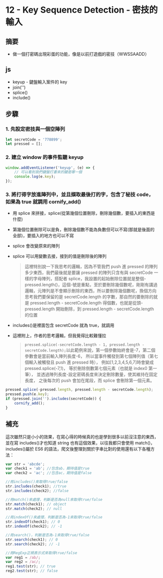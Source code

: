 # 12 - Key Sequence Detection - 密技的輸入

## 摘要

-   做一個打密碼出現彩蛋的功能，像是以前打遊戲的密技（WWSSAADD）

## js

-   keyup - 鍵盤輸入案件的 key
-   join('')
-   splice()
-   include()

## 步驟

### 1. 先設定密技與一個空陣列

```javascript =
let secretCode = '778899';
let pressed = [];
```

### 2. 建立 window 的事件監聽 keyup

```javascript =
window.addEventListener('keyup', (e) => {
	// 可以看到我們鍵盤打書來的鍵是哪一個
	console.log(e.key);
});
```

### 3. 將打得字放進陣列中，並且擷取最後打的字，包含了秘技 code，如果為 true 就調用 cornify_add()

-   用 splice 來拼接，splice(從第幾個位置刪除，刪除幾個數，要插入的東西是什麼)
-   第幾個位置刪除可以是負，刪除幾個數不能為負數但可以不寫(那就是後面的全部)，要插入的地方也可以不寫
-   splice 會改變原來的陣列
-   splice 可以用變數去接，接到的值是刪除後的陣列
    > 這裡特別說一下我思考的邏輯，因為不管我們 push 進 pressed 的陣列多少東西，我們最後就是要讓 pressed 的陣列只含有與 secretCode 一樣的字母陣列，搭配者 splice，我設置的起始刪除位置就是整個-pressed.length()，這個-號是重點，至於要刪除幾個數呢，剛剛有講過邏輯，元陣列是不會顯示刪除的東西，所以要刪除幾個數呢，換個方向思考我們要保留的是 secretCode.length 的字數，那自然的要刪除的就是 pressed.length - secretCode.length 得個數，也就是從頭-pressed.length 開始刪除，到 pressed.length - secretCode.length 的位置
-   includes()是裡面包含 secretCode 就為 true，就調用

-   這裡附上，作者的思考邏輯，但我覺得比較難懂拉
    > `pressed.splice(-secretCode.length - 1, pressed.length - secretCode.length);`以此範例來說，第一個參數始終會是-7，第二個參數會是當前輸入陣列長度-6，
    > 所以當事件觸發到第七個陣列值（第七個輸入被觸發且 push 進 pressed 時），
    > 例如[1,2,3,4,5,6,7]時會變成 pressed.splice(-7,1)，
    > 等於刪除倒數第七個元素（也就是 index0 第一筆），
    > 並透過陣列長度-設定密碼長度來決定刪除數量，使其維持在固定長度，
    > 之後每次的 push 會加在尾段，而 splice 會刪除第一個元素。

```javascript =
pressed.splice(-pressed.length, pressed.length - secretCode.length);
pressed.push(e.key);
if (pressed.join('').includes(secretCode)) {
	cornify_add();
}
```

## 補充

這次雖然只是小小的效果，在寫心得的時候真的也是學到很多以前沒注意的東西，
並在寫 includes()才也知道 string 也有這個效果，以往我都只會使用 match()，
includes()屬於 ES6 的語法，爬文後整理到關於字串比對的使用還有以下各種方法：

```javascript =
var str = 'abcde';
var check1 = 'ab'; //包含ab，期待值是true
var check2 = 'ac'; //包含ac，期待值是false

//用includes()來取得true/false
str.includes(check1); //true
str.includes(check2); //false

//用match()來處理，判斷是否為null來取得true/false
str.match(check1); // object
str.match(check2); // null

//用indexOf()來處理，判斷是否為-1來取得true/false
str.indexOf(check1); // 0
str.indexOf(check2); // -1

//用search()，判斷是否為-1來取得true/false
str.search(check1); // 0
str.search(check2); // -1

//用RegExp正規表示式來取得true/false
var reg1 = /ab/;
var reg2 = /ac/;
reg1.test(str); // true
reg2.test(str); // false
```
